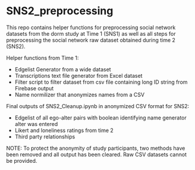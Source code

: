 # SNS2_preprocessing

This repo contains helper functions for preprocessing social network datasets from the dorm study at Time 1 (SNS1) as well as all steps for preprocessing the social network raw dataset obtained during time 2 (SNS2).

Helper functions from Time 1:
- Edgelist Generator from a wide dataset
- Transcriptions text file generator from Excel dataset
- Filter script to filter dataset from csv file containing long ID string from Firebase output
- Name normilizer that anonymizes names from a CSV

Final outputs of SNS2_Cleanup.ipynb in anonymized CSV format for SNS2:
- Edgelist of all ego-alter pairs with boolean identifying name generator alter was entered
- Likert and loneliness ratings from time 2
- Third party relationships

NOTE: To protect the anonymity of study participants, two methods have been removed and all output has been cleared. Raw CSV datasets cannot be provided.
